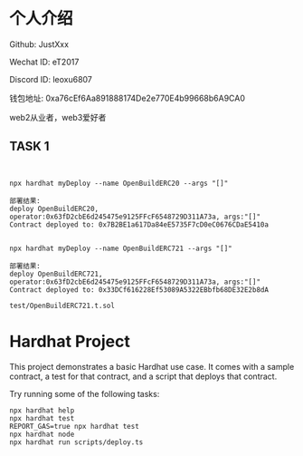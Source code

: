 
# 个人介绍
Github: JustXxx

Wechat ID: eT2017

Discord ID: leoxu6807

钱包地址: 0xa76cEf6Aa891888174De2e770E4b99668b6A9CA0


web2从业者，web3爱好者


## TASK 1
```


npx hardhat myDeploy --name OpenBuildERC20 --args "[]"

部署结果:
deploy OpenBuildERC20, operator:0x63fD2cbE6d245475e9125FFcF6548729D311A73a, args:"[]"
Contract deployed to: 0x7B2BE1a617Da84eE5735F7cD0eC0676CDaE5410a


npx hardhat myDeploy --name OpenBuildERC721 --args "[]"

部署结果:
deploy OpenBuildERC721, operator:0x63fD2cbE6d245475e9125FFcF6548729D311A73a, args:"[]"
Contract deployed to: 0x33DCf616228Ef53089A5322EBbfb68DE32E2b8dA

test/OpenBuildERC721.t.sol
```






# Hardhat Project

This project demonstrates a basic Hardhat use case. It comes with a sample contract, a test for that contract, and a script that deploys that contract.

Try running some of the following tasks:

```shell
npx hardhat help
npx hardhat test
REPORT_GAS=true npx hardhat test
npx hardhat node
npx hardhat run scripts/deploy.ts


```

